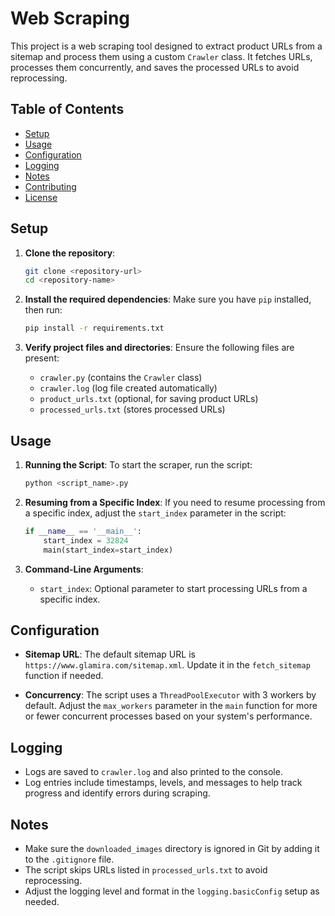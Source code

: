 # Web Scraping

This project is a web scraping tool designed to extract product URLs from a sitemap and process them using a custom `Crawler` class. It fetches URLs, processes them concurrently, and saves the processed URLs to avoid reprocessing.

## Table of Contents
- [Setup](#setup)
- [Usage](#usage)
- [Configuration](#configuration)
- [Logging](#logging)
- [Notes](#notes)
- [Contributing](#contributing)
- [License](#license)

## Setup

1. **Clone the repository**:
    ```bash
    git clone <repository-url>
    cd <repository-name>
    ```

2. **Install the required dependencies**:
    Make sure you have `pip` installed, then run:
    ```bash
    pip install -r requirements.txt
    ```

3. **Verify project files and directories**:
    Ensure the following files are present:
    - `crawler.py` (contains the `Crawler` class)
    - `crawler.log` (log file created automatically)
    - `product_urls.txt` (optional, for saving product URLs)
    - `processed_urls.txt` (stores processed URLs)

## Usage

1. **Running the Script**:
    To start the scraper, run the script:
    ```bash
    python <script_name>.py
    ```

2. **Resuming from a Specific Index**:
    If you need to resume processing from a specific index, adjust the `start_index` parameter in the script:
    ```python
    if __name__ == '__main__':
        start_index = 32824
        main(start_index=start_index)
    ```

3. **Command-Line Arguments**:
    - `start_index`: Optional parameter to start processing URLs from a specific index.

## Configuration

- **Sitemap URL**:
  The default sitemap URL is `https://www.glamira.com/sitemap.xml`. Update it in the `fetch_sitemap` function if needed.

- **Concurrency**:
  The script uses a `ThreadPoolExecutor` with 3 workers by default. Adjust the `max_workers` parameter in the `main` function for more or fewer concurrent processes based on your system's performance.

## Logging

- Logs are saved to `crawler.log` and also printed to the console.
- Log entries include timestamps, levels, and messages to help track progress and identify errors during scraping.

## Notes

- Make sure the `downloaded_images` directory is ignored in Git by adding it to the `.gitignore` file.
- The script skips URLs listed in `processed_urls.txt` to avoid reprocessing.
- Adjust the logging level and format in the `logging.basicConfig` setup as needed.
